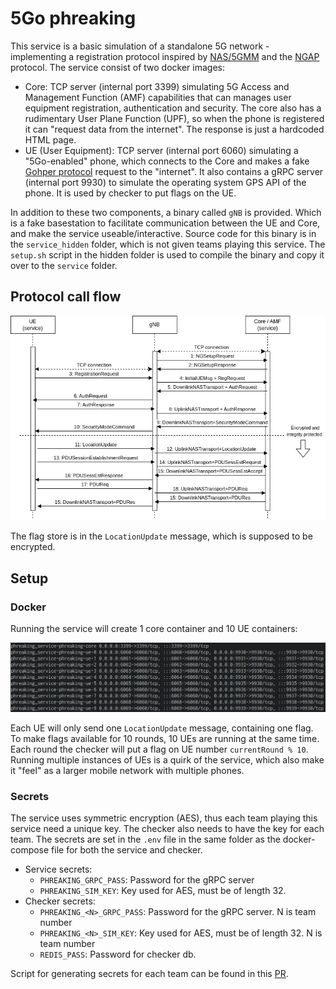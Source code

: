 5Go phreaking
====================

This service is a basic simulation of a standalone 5G network - implementing a registration protocol inspired by [NAS/5GMM](https://www.etsi.org/deliver/etsi_ts/124500_124599/124501/17.07.01_60/ts_124501v170701p.pdf) and the [NGAP](https://www.etsi.org/deliver/etsi_ts/138400_138499/138413/16.02.00_60/ts_138413v160200p.pdf) protocol. The service consist of two docker images:

- Core: TCP server (internal port 3399) simulating 5G Access and Management Function (AMF) capabilities that can manages user equipment registration, authentication and security. The core also has a rudimentary User Plane Function (UPF), so when the phone is registered it can "request data from the internet". The response is just a hardcoded HTML page.
- UE (User Equipment): TCP server (internal port 6060) simulating a "5Go-enabled" phone, which connects to the Core and makes a fake [Gohper protocol](https://en.wikipedia.org/wiki/Gopher_(protocol)) request to the "internet". It also contains a gRPC server (internal port 9930) to simulate the operating system GPS API of the phone. It is used by checker to put flags on the UE.

In addition to these two components, a binary called `gNB` is provided. Which is a fake basestation to facilitate communication between the UE and Core, and make the service useable/interactive. Source code for this binary is in the `service_hidden` folder, which is not given teams playing this service. The `setup.sh` script in the hidden folder is used to compile the binary and copy it over to the `service` folder.

## Protocol call flow 

![5G registration](documentation/protocol.png)

The flag store is in the `LocationUpdate` message, which is supposed to be encrypted.

## Setup

### Docker

Running the service will create 1 core container and 10 UE containers:

![Docker setup](documentation/docker.png)

Each UE will only send one `LocationUpdate` message, containing one flag. To make flags available for 10 rounds, 10 UEs are running at the same time. Each round the checker will put a flag on UE number `currentRound % 10`. Running multiple instances of UEs is a quirk of the service, which also make it "feel" as a larger mobile network with multiple phones.

### Secrets

The service uses symmetric encryption (AES), thus each team playing this service need a unique key. The checker also needs to have the key for each team. The secrets are set in the `.env` file in the same folder as the docker-compose file for both the service and checker. 

- Service secrets:
    - `PHREAKING_GRPC_PASS`: Password for the gRPC server
    - `PHREAKING_SIM_KEY`: Key used for AES, must be of length 32.
- Checker secrets:
    - `PHREAKING_<N>_GRPC_PASS`: Password for the gRPC server. N is team number
    - `PHREAKING_<N>_SIM_KEY`: Key used for AES, must be of length 32. N is team number
    - `REDIS_PASS`: Password for checker db.

Script for generating secrets for each team can be found in this [PR](https://github.com/enowars/bambictf/pull/55/files).